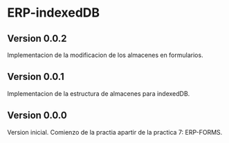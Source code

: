 # ERP-indexedDB  
  
## Version 0.0.2  
Implementacion de la modificacion de los almacenes en formularios.  
## Version 0.0.1  
Implementacion de la estructura de almacenes para indexedDB.
## Version 0.0.0  
Version inicial. Comienzo de la practia apartir de la practica 7: ERP-FORMS.  
